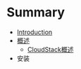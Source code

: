 # Summary

* [Introduction](README.md)
* [概述](#)
   * [CloudStack概述](install/cloudstack_pre.md)
* 安装

